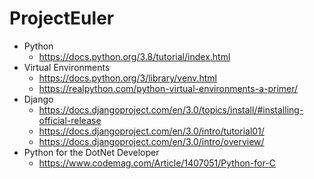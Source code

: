 # ProjectEuler
* Python
  * https://docs.python.org/3.8/tutorial/index.html
* Virtual Environments
  * https://docs.python.org/3/library/venv.html
  * https://realpython.com/python-virtual-environments-a-primer/
* Django
  * https://docs.djangoproject.com/en/3.0/topics/install/#installing-official-release
  * https://docs.djangoproject.com/en/3.0/intro/tutorial01/
  * https://docs.djangoproject.com/en/3.0/intro/overview/
* Python for the DotNet Developer
  * https://www.codemag.com/Article/1407051/Python-for-C
